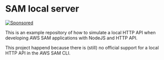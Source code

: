 # SAM local server

[![Sponsored](https://img.shields.io/badge/chilicorn-sponsored-brightgreen.svg)](http://spiceprogram.org/oss-sponsorship/)

This is an example repository of how to simulate a local HTTP API when developing
AWS SAM applications with NodeJS and HTTP API.

This project happend because there is (still) no official support for a local HTTP API
in the AWS SAM CLI.
